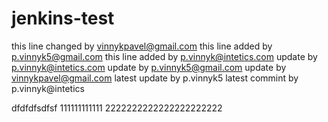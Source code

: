 # jenkins-test
this line changed by vinnykpavel@gmail.com
this line added by p.vinnyk5@gmail.com
this line added by p.vinnyk@intetics.com
update by p.vinnyk@intetics.com
update by p.vinnyk5@gmail.com
update by vinnykpavel@gmail.com
latest update by p.vinnyk5
latest commint by p.vinnyk@intetics

dfdfdfsdfsf
111111111111
2222222222222222222222
